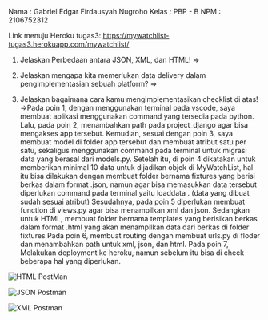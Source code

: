 Nama    : Gabriel Edgar Firdausyah Nugroho
Kelas   : PBP - B
NPM     : 2106752312

Link menuju Heroku tugas3:
    https://mywatchlist-tugas3.herokuapp.com/mywatchlist/

1. Jelaskan Perbedaan antara JSON, XML, dan HTML!
    => 

2. Jelaskan mengapa kita memerlukan data delivery dalam pengimplementasian sebuah platform?
    =>

3. Jelaskan bagaimana cara kamu mengimplementasikan checklist di atas!
    =>Pada poin 1, dengan menggunakan terminal pada vscode, saya membuat aplikasi menggunakan command yang tersedia pada python.
    Lalu, pada poin 2, menambahkan path pada project_django agar bisa mengakses app tersebut.
    Kemudian, sesuai dengan poin 3, saya membuat model di folder app tersebut dan membuat atribut satu per satu, sekaligus menggunakan command pada terminal untuk migrasi data yang berasal dari models.py.
    Setelah itu, di poin 4 dikatakan untuk memberikan minimal 10 data untuk dijadikan objek di MyWatchList, hal itu bisa dilakukan dengan membuat folder bernama fixtures yang berisi berkas dalam format .json, namun agar bisa memasukkan data tersebut diperlukan command pada terminal yaitu loaddata <nama file>. (data yang dibuat sudah sesuai atribut)
    Sesudahnya, pada poin 5 diperlukan membuat function di views.py agar bisa menampilkan xml dan json. Sedangkan untuk HTML, membuat folder bernama templates yang berisikan berkas dalam format .html yang akan menampilkan data dari berkas di folder fixtures
    Pada poin 6, membuat routing dengan membuat urls.py di floder <nama file> dan menambahkan path untuk xml, json, dan html.
    Pada poin 7, Melakukan deployment ke heroku, namun sebelum itu bisa di check beberapa hal yang diperlukan.

![HTML PostMan](https://user-images.githubusercontent.com/94152526/191652843-e8cef3bc-0afe-422b-b950-7eea762c45a4.jpg)


![JSON Postman](https://user-images.githubusercontent.com/94152526/191652694-bc4d1827-e1c8-45d4-93f5-0d5cecf2fcfb.jpg)

![XML Postman](https://user-images.githubusercontent.com/94152526/191652733-3c1c4019-d081-40c4-98ba-cf4ab9a60251.jpg)

